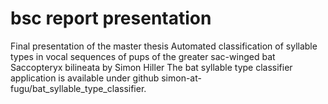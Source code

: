 # bsc report presentation
Final presentation of the master thesis Automated classification of syllable types in vocal sequences of pups of the greater sac-winged bat Saccopteryx bilineata by Simon Hiller The bat syllable type classifier application is available under github simon-at-fugu/bat_syllable_type_classifier.